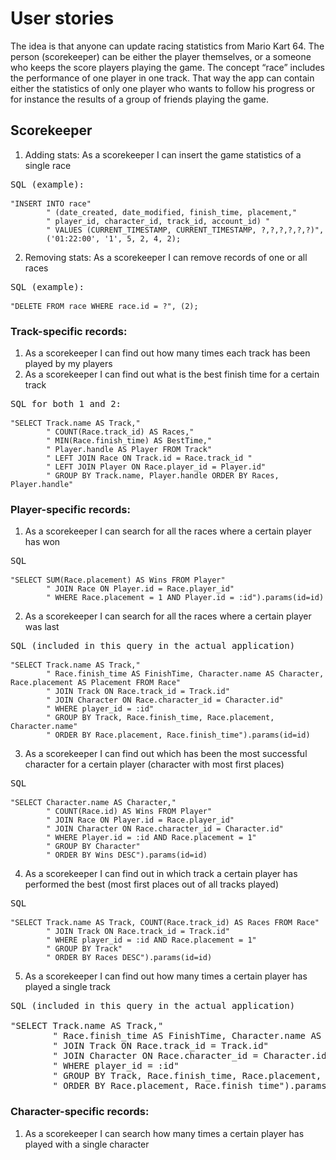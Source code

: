 # User stories

The idea is that anyone can update racing statistics from Mario Kart 64. The person (scorekeeper) can be either the player themselves, or a someone who keeps the score players playing the game. The concept “race” includes the performance of one player in one track. That way the app can contain either the statistics of only one player who wants to follow his progress or for instance the results of a group of friends playing the game.


## Scorekeeper

1. Adding stats: As a scorekeeper I can insert the game statistics of a single race

<pre>
SQL (example):

<code>"INSERT INTO race"
        " (date_created, date_modified, finish_time, placement," 
        " player_id, character_id, track_id, account_id) "
        " VALUES (CURRENT_TIMESTAMP, CURRENT_TIMESTAMP, ?,?,?,?,?,?)", 
        ('01:22:00', '1', 5, 2, 4, 2);</code>
</pre>


2. Removing stats: As a scorekeeper I can remove records of one or all races

<pre>
SQL (example):

<code>"DELETE FROM race WHERE race.id = ?", (2);</code>
</pre>


### Track-specific records: 

1. As a scorekeeper I can find out how many times each track has been played by my players
2. As a scorekeeper I can find out what is the best finish time for a certain track 

<pre>
SQL for both 1 and 2:

<code>"SELECT Track.name AS Track,"
        " COUNT(Race.track_id) AS Races,"
        " MIN(Race.finish_time) AS BestTime,"
        " Player.handle AS Player FROM Track" 
        " LEFT JOIN Race ON Track.id = Race.track_id "
        " LEFT JOIN Player ON Race.player_id = Player.id"
        " GROUP BY Track.name, Player.handle ORDER BY Races, Player.handle"</code>
</pre>


### Player-specific records: 

1. As a scorekeeper I can search for all the races where a certain player has won

<pre>
SQL

<code>"SELECT SUM(Race.placement) AS Wins FROM Player"
        " JOIN Race ON Player.id = Race.player_id"
        " WHERE Race.placement = 1 AND Player.id = :id").params(id=id)</code>
</pre>


2. As a scorekeeper I can search for all the races where a certain player was last

<pre>
SQL (included in this query in the actual application)

<code>"SELECT Track.name AS Track,"
        " Race.finish_time AS FinishTime, Character.name AS Character, Race.placement AS Placement FROM Race"
        " JOIN Track ON Race.track_id = Track.id"
        " JOIN Character ON Race.character_id = Character.id"
        " WHERE player_id = :id"
        " GROUP BY Track, Race.finish_time, Race.placement, Character.name"
        " ORDER BY Race.placement, Race.finish_time").params(id=id)</code>
</pre>


3. As a scorekeeper I can find out which has been the most successful character for a certain player (character with most first places)

<pre>
SQL

<code>"SELECT Character.name AS Character,"
        " COUNT(Race.id) AS Wins FROM Player"
        " JOIN Race ON Player.id = Race.player_id"
        " JOIN Character ON Race.character_id = Character.id"
        " WHERE Player.id = :id AND Race.placement = 1"
        " GROUP BY Character"
        " ORDER BY Wins DESC").params(id=id)</code>
</pre>


4. As a scorekeeper I can find out in which track a certain player has performed the best (most first places out of all tracks played)

<pre>
SQL

<code>"SELECT Track.name AS Track, COUNT(Race.track_id) AS Races FROM Race"
        " JOIN Track ON Race.track_id = Track.id"
        " WHERE player_id = :id AND Race.placement = 1"
        " GROUP BY Track"
        " ORDER BY Races DESC").params(id=id)</code>
</pre>


5. As a scorekeeper I can find out how many times a certain player has played a single track

<pre>
SQL (included in this query in the actual application)

"SELECT Track.name AS Track,"
        " Race.finish_time AS FinishTime, Character.name AS Character, Race.placement AS Placement FROM Race"
        " JOIN Track ON Race.track_id = Track.id"
        " JOIN Character ON Race.character_id = Character.id"
        " WHERE player_id = :id"
        " GROUP BY Track, Race.finish_time, Race.placement, Character.name"
        " ORDER BY Race.placement, Race.finish_time").params(id=id)
</pre>

### Character-specific records: 

1. As a scorekeeper I can search how many times a certain player has played with a single character
